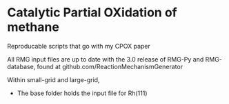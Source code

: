 # Catalytic Partial OXidation of methane
Reproducable scripts that go with my CPOX paper

All RMG input files are up to date with the 3.0 release of RMG-Py and RMG-database, found at github.com/ReactionMechanismGenerator

Within small-grid and large-grid,
 * The base folder holds the input file for Rh(111)


